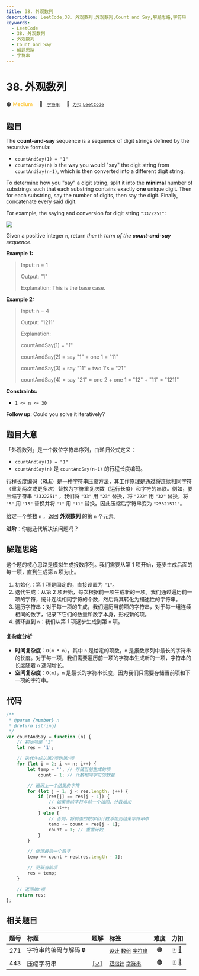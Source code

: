 ```yaml
---
title: 38. 外观数列
description: LeetCode,38. 外观数列,外观数列,Count and Say,解题思路,字符串
keywords:
  - LeetCode
  - 38. 外观数列
  - 外观数列
  - Count and Say
  - 解题思路
  - 字符串
---
```


# 38. 外观数列

🟠 <font color=#ffb800>Medium</font>&emsp; 🔖&ensp; [`字符串`](/tag/string.md)&emsp; 🔗&ensp;[`力扣`](https://leetcode.cn/problems/count-and-say) [`LeetCode`](https://leetcode.com/problems/count-and-say)

## 题目

The **count-and-say** sequence is a sequence of digit strings defined by the
recursive formula:

- `countAndSay(1) = "1"`
- `countAndSay(n)` is the way you would "say" the digit string from `countAndSay(n-1)`, which is then converted into a different digit string.

To determine how you "say" a digit string, split it into the **minimal**
number of substrings such that each substring contains exactly **one** unique
digit. Then for each substring, say the number of digits, then say the digit.
Finally, concatenate every said digit.

For example, the saying and conversion for digit string `"3322251"`:

![](https://assets.leetcode.com/uploads/2020/10/23/countandsay.jpg)

Given a positive integer `n`, return _the_`nth` _term of the **count-and-say**
sequence_.

**Example 1:**

> Input: n = 1
>
> Output: "1"
>
> Explanation: This is the base case.

**Example 2:**

> Input: n = 4
>
> Output: "1211"
>
> Explanation:
>
> countAndSay(1) = "1"
>
> countAndSay(2) = say "1" = one 1 = "11"
>
> countAndSay(3) = say "11" = two 1's = "21"
>
> countAndSay(4) = say "21" = one 2 + one 1 = "12" + "11" = "1211"

**Constraints:**

- `1 <= n <= 30`

**Follow up**: Could you solve it iteratively?

## 题目大意

「外观数列」是一个数位字符串序列，由递归公式定义：

- `countAndSay(1) = "1"`
- `countAndSay(n)` 是 `countAndSay(n-1)` 的行程长度编码。

行程长度编码（RLE）是一种字符串压缩方法，其工作原理是通过将连续相同字符（重复两次或更多次）替换为字符重复次数（运行长度）和字符的串联。例如，要压缩字符串 `"3322251"` ，我们将 `"33"` 用 `"23"` 替换，将 `"222"` 用 `"32"` 替换，将 `"5"` 用 `"15"` 替换并将 `"1"` 用 `"11"` 替换。因此压缩后字符串变为 `"23321511"`。

给定一个整数 `n` ，返回 **外观数列** 的第 `n` 个元素。

**进阶**：你能迭代解决该问题吗？

## 解题思路

这个题的核心思路是模拟生成报数序列。我们需要从第 1 项开始，逐步生成后面的每一项，直到生成第 `n` 项为止。

1. 初始化：第 1 项是固定的，直接设置为 `"1"`。
2. 迭代生成：从第 2 项开始，每次根据前一项生成新的一项。我们通过遍历前一项的字符，统计连续相同字符的个数，然后将其转化为描述性的字符串。
3. 遍历字符串：对于每一项的生成，我们遍历当前项的字符串，对于每一组连续相同的数字，记录下它们的数量和数字本身，形成新的项。
4. 循环直到 `n`：我们从第 1 项逐步生成到第 `n` 项。

#### 复杂度分析

- **时间复杂度**：`O(m * n)`，其中 `n` 是给定的项数，`m` 是报数序列中最长的字符串的长度。对于每一项，我们需要遍历前一项的字符串生成新的一项，字符串的长度随着 `n` 逐渐增长。
- **空间复杂度**：`O(m)`，`m` 是最长的字符串长度，因为我们只需要存储当前项和下一项的字符串。

## 代码

```javascript
/**
 * @param {number} n
 * @return {string}
 */
var countAndSay = function (n) {
	// 初始项是 "1"
	let res = '1';

	// 迭代生成从第2项到第n项
	for (let i = 2; i <= n; i++) {
		let temp = '', // 存储当前生成的项
			count = 1; // 计数相同字符的数量

		// 遍历上一个结果的字符
		for (let j = 1; j < res.length; j++) {
			if (res[j] == res[j - 1]) {
				// 如果当前字符与前一个相同，计数增加
				count++;
			} else {
				// 否则，将前面的数字和计数添加到结果字符串中
				temp += count + res[j - 1];
				count = 1; // 重置计数
			}
		}

		// 处理最后一个数字
		temp += count + res[res.length - 1];

		// 更新当前项
		res = temp;
	}

	// 返回第n项
	return res;
};
```

## 相关题目

<!-- prettier-ignore -->
| 题号 | 标题 | 题解 | 标签 | 难度 | 力扣 |
| :------: | :------ | :------: | :------ | :------: | :------: |
| 271 | 字符串的编码与解码 🔒 |  |  [`设计`](/tag/design.md) [`数组`](/tag/array.md) [`字符串`](/tag/string.md) | 🟠 | [🀄️](https://leetcode.cn/problems/encode-and-decode-strings) [🔗](https://leetcode.com/problems/encode-and-decode-strings) |
| 443 | 压缩字符串 | [[✓]](/problem/0443.md) |  [`双指针`](/tag/two-pointers.md) [`字符串`](/tag/string.md) | 🟠 | [🀄️](https://leetcode.cn/problems/string-compression) [🔗](https://leetcode.com/problems/string-compression) |